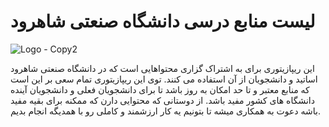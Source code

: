 # لیست منابع درسی دانشگاه صنعتی شاهرود
![Logo - Copy2](https://github.com/mosfazli-x/shahrood-university-of-technology/assets/141008399/92eaadbd-217b-409e-95f0-d286195265c1)


این ریپازیتوری برای به اشتراک گزاری محتواهایی است که در دانشگاه صنعتی شاهرود اساتید و دانشجویان از آن استفاده می کنند.
توی این ریپازیتوری تمام سعی بر این است که منابع معتبر و تا حد امکان به روز باشد تا برای دانشجویان فعلی و دانشجویان آینده دانشگاه های کشور مفید باشد.
از دوستانی که محتوایی دارن که ممکنه برای بقیه مفید باشه دعوت به همکاری میشه تا بتونیم یه کار ارزشمند و کاملی رو با همدیگه انجام بدیم.
